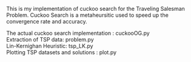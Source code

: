 This is my implementation of cuckoo search for the Traveling Salesman Problem. Cuckoo Search is a metaheursitic used to speed up the convergence rate and accuracy.

The actual cuckoo search implementation : cuckooOG.py<br>
Extraction of TSP data: problem.py<br>
Lin-Kernighan Heuristic: tsp_LK.py<br>
Plotting TSP datasets and solutions : plot.py<br>

